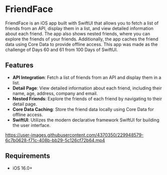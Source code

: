 # FriendFace
FriendFace is an iOS app built with SwiftUI that allows you to fetch a list of friends from an API, display them in a list, and view detailed information about each friend. The app also shows nested friends, where you can explore the friends of your friends. Additionally, the app caches the friend data using Core Data to provide offline access. This app was made as the challenge of Days 60 and 61 from 100 Days of SwiftUI.


## Features
* **API Integration**: Fetch a list of friends from an API and display them in a list.
* **Detail Page**: View detailed information about each friend, including their name, age, address, company and email.
* **Nested Friends**: Explore the friends of each friend by navigating to their detail page.
* **Core Data Caching**: Store the friend data locally using Core Data for offline access.
* **SwiftUI**: Utilizes the modern declarative framework SwiftUI for building the user interface.


https://user-images.githubusercontent.com/4370350/229948579-6c7b0628-f71c-408b-bb29-5c126cf72b64.mp4

## Requirements
* iOS 16.0+
